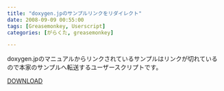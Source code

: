 ```yaml
---
title: "doxygen.jpのサンプルリンクをリダイレクト"
date: 2008-09-09 00:55:00
tags: [Greasemonkey, Userscript]
categories: [がらくた, greasemonkey]

---
```


doxygen.jpのマニュアルからリンクされているサンプルはリンクが切れているので本家のサンプルへ転送するユーザースクリプトです。
	  
[DOWNLOAD][1] 

 [1]: /junk/greasemonkey/doxygen_jp_sample_redirect.user.js
